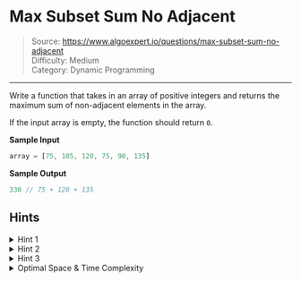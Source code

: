 # Max Subset Sum No Adjacent
> Source: https://www.algoexpert.io/questions/max-subset-sum-no-adjacent  
> Difficulty: Medium  
> Category: Dynamic Programming
---

Write a function that takes in an array of positive integers and returns the 
maximum sum of non-adjacent elements in the array.

If the input array is empty, the function should return `0`.

**Sample Input**
```ts
array = [75, 105, 120, 75, 90, 135]
```

**Sample Output**
```ts
330 // 75 + 120 + 135
```

## Hints

<details>
<summary>Hint 1</summary>
Try building an array of the same length as the input array. At each index in this new array, store the maximum sum that can be generated using no adjacent numbers located between index 0 and the current index.
</details>

<details>
<summary>Hint 2</summary>
...
</details>

<details>
<summary>Hint 3</summary>
...
</details>

<details>
<summary>Optimal Space &amp; Time Complexity</summary>
O(??) time | O(??) space - where ?? is ...
</details>
